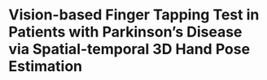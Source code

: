 # Vision-based Finger Tapping Test in Patients with Parkinson’s Disease via Spatial-temporal 3D Hand Pose Estimation
